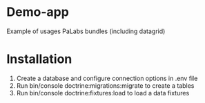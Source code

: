 # Demo-app

Example of usages PaLabs bundles (including datagrid)

# Installation

1. Create a database and configure connection options in .env file
2. Run bin/console doctrine:migrations:migrate to create a tables
3. Run bin/console doctrine:fixtures:load to load a data fixtures